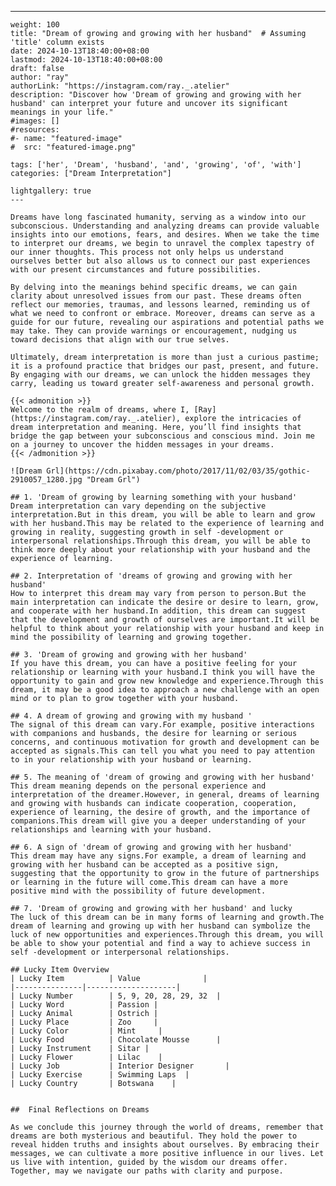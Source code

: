 ---
    weight: 100
    title: "Dream of growing and growing with her husband"  # Assuming 'title' column exists
    date: 2024-10-13T18:40:00+08:00
    lastmod: 2024-10-13T18:40:00+08:00
    draft: false
    author: "ray"
    authorLink: "https://instagram.com/ray._.atelier"
    description: "Discover how 'Dream of growing and growing with her husband' can interpret your future and uncover its significant meanings in your life."
    #images: []
    #resources:
    #- name: "featured-image"
    #  src: "featured-image.png"
    
    tags: ['her', 'Dream', 'husband', 'and', 'growing', 'of', 'with']
    categories: ["Dream Interpretation"]
    
    lightgallery: true
    ---
    
    Dreams have long fascinated humanity, serving as a window into our subconscious. Understanding and analyzing dreams can provide valuable insights into our emotions, fears, and desires. When we take the time to interpret our dreams, we begin to unravel the complex tapestry of our inner thoughts. This process not only helps us understand ourselves better but also allows us to connect our past experiences with our present circumstances and future possibilities.
    
    By delving into the meanings behind specific dreams, we can gain clarity about unresolved issues from our past. These dreams often reflect our memories, traumas, and lessons learned, reminding us of what we need to confront or embrace. Moreover, dreams can serve as a guide for our future, revealing our aspirations and potential paths we may take. They can provide warnings or encouragement, nudging us toward decisions that align with our true selves.
    
    Ultimately, dream interpretation is more than just a curious pastime; it is a profound practice that bridges our past, present, and future. By engaging with our dreams, we can unlock the hidden messages they carry, leading us toward greater self-awareness and personal growth.
    
    {{< admonition >}}
    Welcome to the realm of dreams, where I, [Ray](https://instagram.com/ray._.atelier), explore the intricacies of dream interpretation and meaning. Here, you’ll find insights that bridge the gap between your subconscious and conscious mind. Join me on a journey to uncover the hidden messages in your dreams.
    {{< /admonition >}}
    
    ![Dream Grl](https://cdn.pixabay.com/photo/2017/11/02/03/35/gothic-2910057_1280.jpg "Dream Grl")
    
    ## 1. 'Dream of growing by learning something with your husband'
    Dream interpretation can vary depending on the subjective interpretation.But in this dream, you will be able to learn and grow with her husband.This may be related to the experience of learning and growing in reality, suggesting growth in self -development or interpersonal relationships.Through this dream, you will be able to think more deeply about your relationship with your husband and the experience of learning.
    
    ## 2. Interpretation of 'dreams of growing and growing with her husband'
    How to interpret this dream may vary from person to person.But the main interpretation can indicate the desire or desire to learn, grow, and cooperate with her husband.In addition, this dream can suggest that the development and growth of ourselves are important.It will be helpful to think about your relationship with your husband and keep in mind the possibility of learning and growing together.
    
    ## 3. 'Dream of growing and growing with her husband'
    If you have this dream, you can have a positive feeling for your relationship or learning with your husband.I think you will have the opportunity to gain and grow new knowledge and experience.Through this dream, it may be a good idea to approach a new challenge with an open mind or to plan to grow together with your husband.
    
    ## 4. A dream of growing and growing with my husband '
    The signal of this dream can vary.For example, positive interactions with companions and husbands, the desire for learning or serious concerns, and continuous motivation for growth and development can be accepted as signals.This can tell you what you need to pay attention to in your relationship with your husband or learning.
    
    ## 5. The meaning of 'dream of growing and growing with her husband'
    This dream meaning depends on the personal experience and interpretation of the dreamer.However, in general, dreams of learning and growing with husbands can indicate cooperation, cooperation, experience of learning, the desire of growth, and the importance of companions.This dream will give you a deeper understanding of your relationships and learning with your husband.
    
    ## 6. A sign of 'dream of growing and growing with her husband'
    This dream may have any signs.For example, a dream of learning and growing with her husband can be accepted as a positive sign, suggesting that the opportunity to grow in the future of partnerships or learning in the future will come.This dream can have a more positive mind with the possibility of future development.
    
    ## 7. 'Dream of growing and growing with her husband' and lucky
    The luck of this dream can be in many forms of learning and growth.The dream of learning and growing up with her husband can symbolize the luck of new opportunities and experiences.Through this dream, you will be able to show your potential and find a way to achieve success in self -development or interpersonal relationships.
    
    ## Lucky Item Overview
    | Lucky Item          | Value              |
    |---------------|--------------------|
    | Lucky Number        | 5, 9, 20, 28, 29, 32  |
    | Lucky Word          | Passion |
    | Lucky Animal        | Ostrich |
    | Lucky Place         | Zoo     |
    | Lucky Color         | Mint     |
    | Lucky Food          | Chocolate Mousse      |
    | Lucky Instrument    | Sitar |
    | Lucky Flower        | Lilac    |
    | Lucky Job           | Interior Designer       |
    | Lucky Exercise      | Swimming Laps  |
    | Lucky Country       | Botswana    |
    
    
    ##  Final Reflections on Dreams
    
    As we conclude this journey through the world of dreams, remember that dreams are both mysterious and beautiful. They hold the power to reveal hidden truths and insights about ourselves. By embracing their messages, we can cultivate a more positive influence in our lives. Let us live with intention, guided by the wisdom our dreams offer. Together, may we navigate our paths with clarity and purpose.
    
